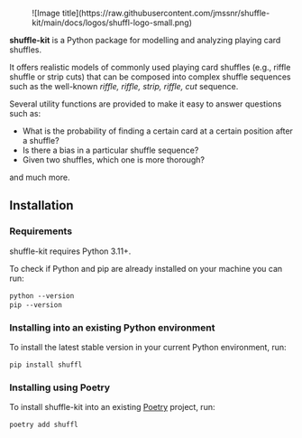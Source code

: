 <figure markdown>
  ![Image title](https://raw.githubusercontent.com/jmssnr/shuffle-kit/main/docs/logos/shuffl-logo-small.png)
</figure>

**shuffle-kit** is a Python package for modelling and analyzing playing card shuffles.

It offers realistic models of commonly used playing card shuffles (e.g., riffle shuffle or strip cuts) that can be composed into complex shuffle sequences such as the well-known _riffle, riffle, strip, riffle, cut_ sequence.

Several utility functions are provided to make it easy to answer questions such as:

- What is the probability of finding a certain card at a certain position after a shuffle?
- Is there a bias in a particular shuffle sequence?
- Given two shuffles, which one is more thorough?

and much more.

## Installation

### Requirements

shuffle-kit requires Python 3.11+.

To check if Python and pip are already installed on your machine you can run:

```
python --version
pip --version
```

### Installing into an existing Python environment

To install the latest stable version in your current Python environment, run:

```
pip install shuffl
```

### Installing using Poetry

To install shuffle-kit into an existing [Poetry](https://python-poetry.org/) project, run:

```
poetry add shuffl
```